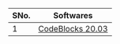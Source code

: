 
| **SNo.** | **Softwares**                                                                                       |
| -------------------| ----------------------------------------------------------------------------------------------------------|
| 1                  | [CodeBlocks 20.03](https://www.dropbox.com/s/gdv6eigd4xn3u07/codeblocks-20.03mingw-setup.exe.zip?dl=0) |

